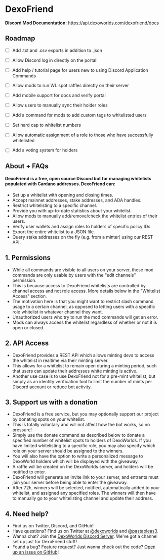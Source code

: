 # DexoFriend

**Discord Mod Documentation:** https://api.dexoworlds.com/dexofriend/docs

## Roadmap
- [ ] Add .txt and .csv exports in addition to .json
- [ ] Allow Discord log in directly on the portal
- [ ] Add help / tutorial page for users new to using Discord Application Commands
- [ ] Allow mods to run WL spot raffles directly on their server
- [ ] Add mobile support for docs and verify portal
- [ ] Allow users to manually sync their holder roles
- [ ] Add a command for mods to add custom tags to whitelisted users
- [ ] Set hard cap to whitelist numbers
- [ ] Allow automatic assignment of a role to those who have successfully whitelisted
- [ ] Add a voting system for holders


## About + FAQs
#### DexoFriend is a free, open source Discord bot for managing whitelists populated with Cardano addresses. DexoFriend can:
- Set up a whitelist with opening and closing times.
- Accept mainnet addresses, stake addresses, and ADA handles.
- Restrict whitelisting to a specific channel.
- Provide you with up-to-date statistics about your whitelist.
- Allow mods to manually add/remove/check the whitelist entries of their users.
- Verify user wallets and assign roles to holders of specific policy IDs.
- Export the entire whitelist to a JSON file.
- Query stake addresses on the fly (e.g. from a minter) using our REST API.
## 1. Permissions
- While all commands are visible to all users on your server, these mod commands are only usable by users with the "edit channels" permission.
- This is because access to DexoFriend whitelists are controlled by channel access and not role access. More details below in the "Whitelist Access" section.
- The motivation here is that you might want to restrict slash command usage to a certain channel, as opposed to letting users with a specific role whitelist in whatever channel they want.
- Unauthorized users who try to run the mod commands will get an error.
- Mods can always access the whitelist regardless of whether or not it is open or closed.
## 2. API Access
- DexoFriend provides a REST API which allows minting devs to access the whitelist in realtime via their minting server.
- This allows for a whitelist to remain open during a minting period, such that users can update their addresses white minting is active.
- Another use case is to use DexoFriend not for a pre-mint whitelist, but simply as an identity verification tool to limit the number of mints per Discord account or reduce bot activity.
## 3. Support us with a donation
- DexoFriend is a free service, but you may optionally support our project by donating spots on your whitelist.
- This is totally voluntary and will not affect how the bot works, so no pressure!
- Simply use the donate command as described below to donate a specified number of whitelist spots to holders of DexoWorlds. If you have limited whitelisting to a specific role, you may also specify which role on your server should be assigned to the winners.
- You will also have the option to write a personalized message to DexoWorld holders which will be displayed with the giveaway.
- A raffle will be created on the DexoWorlds server, and holders will be notified to enter.
- DexoFriend will generate an invite link to your server, and entrants must join your server before being able to enter the giveaway.
- After 72h, winners will be selected, notified, automatically added to your whitelist, and assigned any specified roles. The winners will then have to manually go to your whitelisting channel and update their address.
## 4. Need help?
- Find us on Twitter, Discord, and GitHub!
- Have questions? Find us on Twitter at [@dexoworlds](https://www.twitter.com/dexoworlds) and [@pastapleas3](https://www.twitter.com/pastapleas3).
- Wanna chat? Join the [DexoWorlds Discord Server](https://discord.gg/beaUBWhXaq). We've got a channel set up just for DexoFriend stuff!
- Found a bug? Feature request? Just wanna check out the code? [Open up an issue on GitHub](https://github.com/astrojarred/dexofriend)!